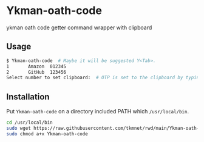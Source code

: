# Ykman-oath-code
ykman oath code getter command wrapper with clipboard

## Usage
```sh
$ Ykman-oath-code  # Maybe it will be suggested Y<Tab>.
1       Amazon  012345
2       GitHub  123456
Select number to set clipboard:  # OTP is set to the clipboard by typing the number on the left.
```

## Installation
Put `Ykman-oath-code` on a directory included PATH which `/usr/local/bin`.
```sh
cd /usr/local/bin
sudo wget https://raw.githubusercontent.com/tkmnet/rwd/main/Ykman-oath-code
sudo chmod a+x Ykman-oath-code
```
